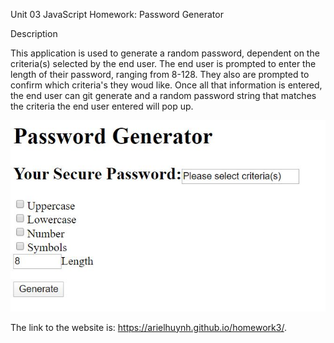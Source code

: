 Unit 03 JavaScript Homework: Password Generator

Description

This application is used to generate a random password, dependent on the criteria(s) selected by the end user. The end user is prompted to enter the length of their password, ranging from 8-128. They also are prompted to confirm which criteria's they woud like. Once all that information is entered, the end user can git generate and a random password string that matches the criteria the end user entered will pop up. 

![screenshot](./assets/needcriteria.JPG)

The link to the website is: https://arielhuynh.github.io/homework3/.